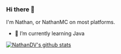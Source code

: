 ### Hi there 👋
I'm Nathan, or NathanMC on most platforms.

- 🌱 I’m currently learning Java

[![NathanDV's github stats](https://github-readme-stats.vercel.app/api?username=NathanDV0&theme=onedark)](https://github.com/anuraghazra/github-readme-stats)  

